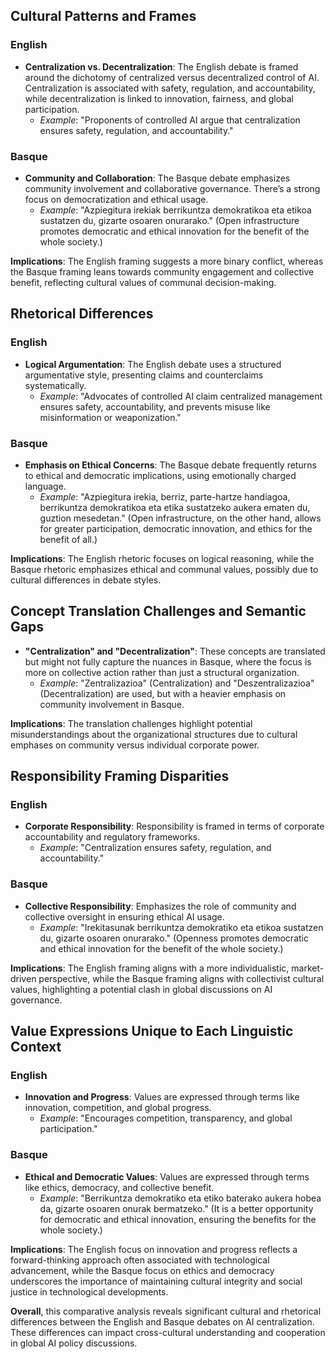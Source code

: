 ## Cultural Patterns and Frames

### English
- **Centralization vs. Decentralization**: The English debate is framed around the dichotomy of centralized versus decentralized control of AI. Centralization is associated with safety, regulation, and accountability, while decentralization is linked to innovation, fairness, and global participation.
  - *Example*: "Proponents of controlled AI argue that centralization ensures safety, regulation, and accountability."

### Basque
- **Community and Collaboration**: The Basque debate emphasizes community involvement and collaborative governance. There’s a strong focus on democratization and ethical usage.
  - *Example*: "Azpiegitura irekiak berrikuntza demokratikoa eta etikoa sustatzen du, gizarte osoaren onurarako." (Open infrastructure promotes democratic and ethical innovation for the benefit of the whole society.)

**Implications**: The English framing suggests a more binary conflict, whereas the Basque framing leans towards community engagement and collective benefit, reflecting cultural values of communal decision-making.

## Rhetorical Differences

### English
- **Logical Argumentation**: The English debate uses a structured argumentative style, presenting claims and counterclaims systematically.
  - *Example*: "Advocates of controlled AI claim centralized management ensures safety, accountability, and prevents misuse like misinformation or weaponization."

### Basque
- **Emphasis on Ethical Concerns**: The Basque debate frequently returns to ethical and democratic implications, using emotionally charged language.
  - *Example*: "Azpiegitura irekia, berriz, parte-hartze handiagoa, berrikuntza demokratikoa eta etika sustatzeko aukera ematen du, guztion mesedetan." (Open infrastructure, on the other hand, allows for greater participation, democratic innovation, and ethics for the benefit of all.)

**Implications**: The English rhetoric focuses on logical reasoning, while the Basque rhetoric emphasizes ethical and communal values, possibly due to cultural differences in debate styles.

## Concept Translation Challenges and Semantic Gaps

- **"Centralization" and "Decentralization"**: These concepts are translated but might not fully capture the nuances in Basque, where the focus is more on collective action rather than just a structural organization.
  - *Example*: "Zentralizazioa" (Centralization) and "Deszentralizazioa" (Decentralization) are used, but with a heavier emphasis on community involvement in Basque.

**Implications**: The translation challenges highlight potential misunderstandings about the organizational structures due to cultural emphases on community versus individual corporate power.

## Responsibility Framing Disparities

### English
- **Corporate Responsibility**: Responsibility is framed in terms of corporate accountability and regulatory frameworks.
  - *Example*: "Centralization ensures safety, regulation, and accountability."

### Basque
- **Collective Responsibility**: Emphasizes the role of community and collective oversight in ensuring ethical AI usage.
  - *Example*: "Irekitasunak berrikuntza demokratiko eta etikoa sustatzen du, gizarte osoaren onurarako." (Openness promotes democratic and ethical innovation for the benefit of the whole society.)

**Implications**: The English framing aligns with a more individualistic, market-driven perspective, while the Basque framing aligns with collectivist cultural values, highlighting a potential clash in global discussions on AI governance.

## Value Expressions Unique to Each Linguistic Context

### English
- **Innovation and Progress**: Values are expressed through terms like innovation, competition, and global progress.
  - *Example*: "Encourages competition, transparency, and global participation."

### Basque
- **Ethical and Democratic Values**: Values are expressed through terms like ethics, democracy, and collective benefit.
  - *Example*: "Berrikuntza demokratiko eta etiko baterako aukera hobea da, gizarte osoaren onurak bermatzeko." (It is a better opportunity for democratic and ethical innovation, ensuring the benefits for the whole society.)

**Implications**: The English focus on innovation and progress reflects a forward-thinking approach often associated with technological advancement, while the Basque focus on ethics and democracy underscores the importance of maintaining cultural integrity and social justice in technological developments.

**Overall**, this comparative analysis reveals significant cultural and rhetorical differences between the English and Basque debates on AI centralization. These differences can impact cross-cultural understanding and cooperation in global AI policy discussions.